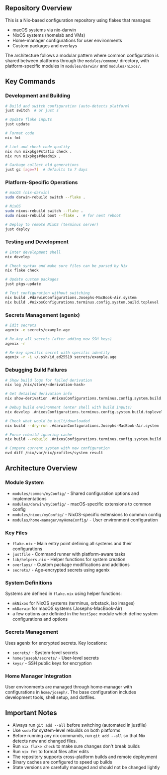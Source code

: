 ## Repository Overview

This is a Nix-based configuration repository using flakes that manages:
- macOS systems via nix-darwin
- NixOS systems (homelab and VMs)
- Home-manager configurations for user environments
- Custom packages and overlays

The architecture follows a modular pattern where common configuration is shared between platforms through the `modules/common/` directory, with platform-specific modules in `modules/darwin/` and `modules/nixos/`.

## Key Commands

### Development and Building
```bash
# Build and switch configuration (auto-detects platform)
just switch  # or just s

# Update flake inputs
just update

# Format code
nix fmt

# Lint and check code quality
nix run nixpkgs#statix check .
nix run nixpkgs#deadnix .

# Garbage collect old generations
just gc [age=7]  # defaults to 7 days
```

### Platform-Specific Operations
```bash
# macOS (nix-darwin)
sudo darwin-rebuild switch --flake .

# NixOS
sudo nixos-rebuild switch --flake .
sudo nixos-rebuild boot --flake .  # for next reboot

# Deploy to remote NixOS (terminus server)
just deploy
```

### Testing and Development
```bash
# Enter development shell
nix develop

# Check syntax and make sure files can be parsed by Nix
nix flake check

# Update custom packages
just pkgs-update

# Test configuration without switching
nix build .#darwinConfigurations.Josephs-MacBook-Air.system
nix build .#nixosConfigurations.terminus.config.system.build.toplevel
```

### Secrets Management (agenix)
```bash
# Edit secrets
agenix -e secrets/example.age

# Re-key all secrets (after adding new SSH keys)
agenix -r

# Re-key specific secret with specific identity
agenix -r -i ~/.ssh/id_ed25519 secrets/example.age
```

### Debugging Build Failures
```bash
# Show build logs for failed derivation
nix log /nix/store/<derivation-hash>

# Get detailed derivation info
nix show-derivation .#nixosConfigurations.terminus.config.system.build.toplevel

# Debug build environment (enter shell with build inputs)
nix develop .#nixosConfigurations.terminus.config.system.build.toplevel

# Check what would be built/downloaded
nix build --dry-run .#darwinConfigurations.Josephs-MacBook-Air.system

# Force rebuild ignoring cache
nix build --rebuild .#nixosConfigurations.terminus.config.system.build.toplevel

# Compare current system with new configuration
nvd diff /nix/var/nix/profiles/system result
```

## Architecture Overview

### Module System
- `modules/common/myConfig/` - Shared configuration options and implementations
- `modules/darwin/myConfig/` - macOS-specific extensions to common config
- `modules/nixos/myConfig/` - NixOS-specific extensions to common config
- `modules/home-manager/myHomeConfig/` - User environment configuration

### Key Files
- `flake.nix` - Main entry point defining all systems and their configurations
- `justfile` - Command runner with platform-aware tasks
- `lib/helpers.nix` - Helper functions for system creation
- `overlays/` - Custom package modifications and additions
- `secrets/` - Age-encrypted secrets using agenix

### System Definitions
Systems are defined in `flake.nix` using helper functions:
- `mkNixos` for NixOS systems (terminus, orbstack, iso images)
- `mkDarwin` for macOS systems (Josephs-MacBook-Air)
- a few options are definied in the `hostSpec` module which define system configurations and options

### Secrets Management
Uses agenix for encrypted secrets. Key locations:
- `secrets/` - System-level secrets
- `home/joseph/secrets/` - User-level secrets
- `keys/` - SSH public keys for encryption

### Home Manager Integration
User environments are managed through home-manager with configurations in `home/joseph/`. The base configuration includes development tools, shell setup, and dotfiles.

## Important Notes

- Always run `git add --all` before switching (automated in justfile)
- Use `sudo` for system-level rebuilds on both platforms
- Before running any nix commands, run `git add --all` so that Nix detects new and changed files.
- Run `nix flake check` to make sure changes don't break builds
- Run `nix fmt` to format files after edits
- The repository supports cross-platform builds and remote deployment
- Binary caches are configured to speed up builds
- State versions are carefully managed and should not be changed lightly

